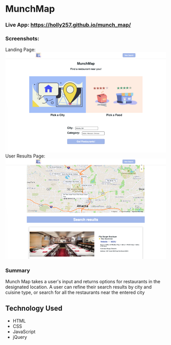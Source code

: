 # MunchMap
### Live App: https://holly257.github.io/munch_map/
### Screenshots: 

Landing Page:
<br/>
![starting page image](images/MunchMap-landing.png)
<br/>
User Results Page:
![user results page](images/MunchMap_results.png)

### Summary

Munch Map takes a user's input and returns options for restaurants in the designated location. A user can refine their search results by city and cuisine type, or search for all the restaurants near the entered city 
## Technology Used
- HTML
- CSS
- JavaScript
- jQuery

